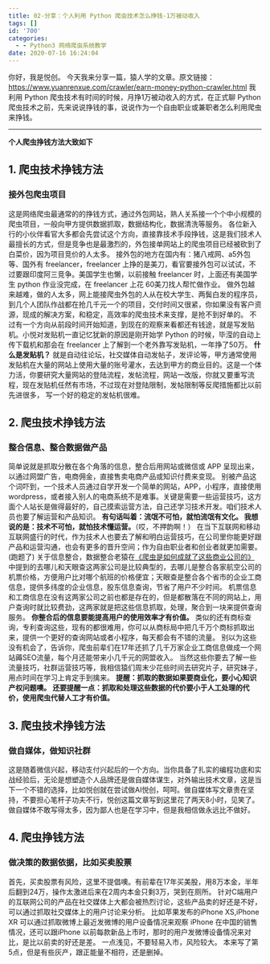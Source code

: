 ```yaml
---
title: 02-分享：个人利用 Python 爬虫技术怎么挣钱-1万被动收入
tags: []
id: '700'
categories:
  - - Python3 网络爬虫系统教学
date: 2020-07-16 16:24:04
---
```


你好，我是悦创。 今天我来分享一篇，猿人学的文章。原文链接：https://www.yuanrenxue.com/crawler/earn-money-python-crawler.html 我利用 Python 爬虫技术有时间的时候，月挣1万被动收入的方式，在正式聊 Python 爬虫技术之前，先来说说挣钱的事，说说作为一个自由职业或兼职者怎么利用爬虫来挣钱。

* * *

**个人爬虫挣钱方法大致如下**

## 1\. 爬虫技术挣钱方法

### 接外包爬虫项目

这是网络爬虫最通常的的挣钱方式，通过外包网站，熟人关系接一个个中小规模的爬虫项目，一般向甲方提供数据抓取，数据结构化，数据清洗等服务。 各位新入行的小伙伴看官大多都会先尝试这个方向，直接靠技术手段挣钱，这是我们技术人最擅长的方式，但是竞争也是最激烈的，外包接单网站上的爬虫项目已经被砍到了白菜价，因为项目竞价的人太多。 接外包的地方在国内有：猪八戒网、a5外包等、国外有 freelancer，freelancer 上挣的是美刀，看官要接外包可以试试，不过要跟印度阿三竞争。美国学生也懒，以前接触 freelancer 时，上面还有美国学生 python 作业没完成，在 freelancer 上花 60美刀找人帮忙做作业。 做外包越来越难，做的人太多，网上能接爬虫外包的人从在校大学生、两鬓白发的程序员，到几个人团队作战都在抢几千元一个的项目，交付时间又很紧，你如果没有客户资源，现成的解决方案，和稳定，高效率的爬虫技术来支撑，是抢不到好单的。 不过有一个方向从前段时间开始知道，到现在的观察来看都还有钱途，就是写发贴机。小悦对发贴机一直记忆犹新的原因是刚开始学 Python 的时候，毕滢的自动上传下载机和那会在 freelancer 上了解到一个老外靠写发贴机，一年挣了50万。 **什么是发贴机？** 就是自动往论坛，社交媒体自动发帖子，发评论等，甲方通常使用发贴机在大量的网站上使用大量的账号灌水，去达到甲方的商业目的。这是一个体力活，你要研究大量网站的登陆流程，发帖流程，网站一改版，你就又要重写流程，现在发贴机任然有市场，不过现在对登陆限制，发帖限制等反爬措施都比以前先进很多， 写一个好的稳定的发帖机很难。

## 2\. 爬虫技术挣钱方法

### 整合信息、整合数据做产品

简单说就是抓取分散在各个角落的信息，整合后用网站或微信或 APP 呈现出来，以通过网盟广告，电商佣金，直接售卖电商产品或知识付费来变现。 别被产品这个词吓到，一个技术人员通过自学开发一个简单的网站，APP，小程序，直接使用 wordpress，或者接入别人的电商系统不是难事。关键是需要一些运营技巧，这方面个人站长是做得最好的，自己摸索运营方法，自己还学习技术开发。咱们技术人员也要了解运营和产品知识。 **有句话叫着：流氓不可怕，就怕流氓有文化。 我想说的是：技术不可怕，就怕技术懂运营。**（哎，不押韵啊！） 在当下互联网和移动互联网盛行的时代，作为技术人也要去了解和明白运营技巧，在公司里你能更好跟产品和运营沟通，也会有更多的晋升空间；作为自由职业者和创业者就更加需要。(跑题了) 关于信息整合，数据整合老猿在[《爬虫是如何成就了这些商业公司的》](https://www.aiyc.top/690.html)中提到的去哪儿和天眼查这两家公司是比较典型的，去哪儿是整合各家航空公司的机票价格，方便用户比对哪个航班的价格便宜；天眼查是整合各个省市的企业工商信息，提供多纬度的企业信息，股东信息查询，节省了用户不少时间。 机票信息和工商信息在没有这两家公司之前也都是存在的，但是都散落在不同的网站上，用户查询时就比较费劲，这两家就是把这些信息抓取，处理，聚合到一块来提供查询服务。 **你整合后的信息要能提高用户的使用效率才有价值。** 类似的还有商标查询，专利查询这些，现有的都很难用，你可以从商标局中把几千万个商标抓取出来，提供一个更好的查询网站或者小程序，每天都会有不错的流量。 别以为这些没有机会了，告诉你，爬虫前辈们在17年还抓了几千万家企业工商信息做成一个网站薅SEO流量，每个月还能带来小几千元的网盟收入。 当然这些你要去了解一些流量技巧，社群运营技巧等，我相信猿们周末少花些时间去研究片子，研究妹子，用点时间在学习上肯定手到擒来。 **提醒：抓取的数据如果要商业化，要小心知识产权问题噢。** **还要提醒一点：抓取和处理这些数据的代价要小于人工处理的代价，使用爬虫代替人工才有价值。**

## 3\. 爬虫技术挣钱方法

### 做自媒体，做知识社群

这是随着微信兴起，移动支付兴起后的一个方向。当你具备了扎实的编程功底和实战经验后，无论是想塑造个人品牌还是做自媒体谋生，对外输出技术文章，这是当下一个不错的选择，比如悦创就在尝试做AI悦创，呵呵。做自媒体写文章贵在坚持，不要担心笔杆子功夫不行，悦创这篇文章写到这里花了两天8小时，见笑了。做自媒体不敢写得太多，因为鄙人也是在学习中，但是我相信做永远比不做好。

## 4\. 爬虫挣钱方法

### 做决策的数据依据，比如买卖股票

首先，买卖股票有风险，这里不提倡噢。有前辈在17年买美股，用8万本金，半年后翻到24万，操作太激进后来在2周内本金只剩3万，哭到在厕所。 针对C端用户的互联网公司的产品在社交媒体上大都会被热烈讨论，这些产品卖的好还是不好，可以通过抓取社交媒体上的用户讨论来分析。 比如苹果发布的iPhone XS,iPhone XR 可以通过抓取微博上最近发微博的用户设备情况来观察 iPhone 在中国的销售情况，还可以跟iPhone 以前每款新品上市时，那时的用户发微博设备情况来对比，是比以前卖的好还是差。 一点浅见，不要轻易入市，风险较大。 本来写了第5点，但是有些灰产，跟正能量不相符，还是删掉。